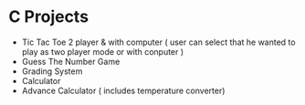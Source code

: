 # C Projects
- Tic Tac Toe 2 player & with computer ( user can select that he wanted to play as two player mode or with conputer )
- Guess The Number Game
- Grading System
- Calculator
- Advance Calculator ( includes temperature converter)
